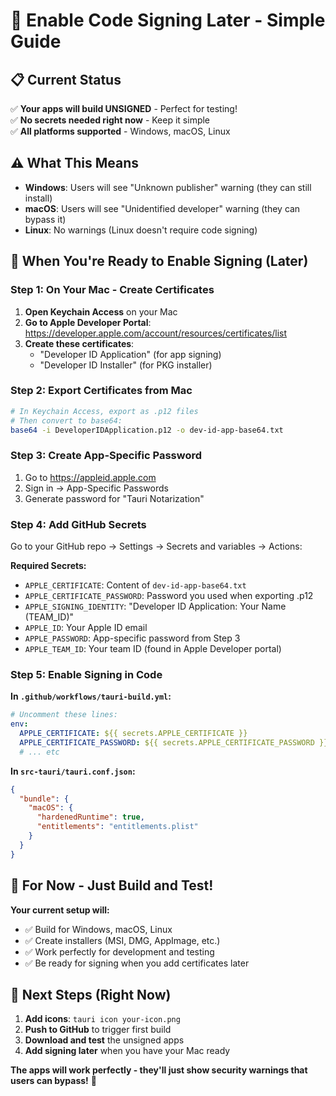 # 🔐 Enable Code Signing Later - Simple Guide

## 📋 Current Status
✅ **Your apps will build UNSIGNED** - Perfect for testing!  
✅ **No secrets needed right now** - Keep it simple  
✅ **All platforms supported** - Windows, macOS, Linux  

## ⚠️ What This Means
- **Windows**: Users will see "Unknown publisher" warning (they can still install)
- **macOS**: Users will see "Unidentified developer" warning (they can bypass it)
- **Linux**: No warnings (Linux doesn't require code signing)

## 🚀 When You're Ready to Enable Signing (Later)

### Step 1: On Your Mac - Create Certificates

1. **Open Keychain Access** on your Mac
2. **Go to Apple Developer Portal**: https://developer.apple.com/account/resources/certificates/list
3. **Create these certificates**:
   - "Developer ID Application" (for app signing)
   - "Developer ID Installer" (for PKG installer)

### Step 2: Export Certificates from Mac

```bash
# In Keychain Access, export as .p12 files
# Then convert to base64:
base64 -i DeveloperIDApplication.p12 -o dev-id-app-base64.txt
```

### Step 3: Create App-Specific Password

1. Go to https://appleid.apple.com
2. Sign in → App-Specific Passwords
3. Generate password for "Tauri Notarization"

### Step 4: Add GitHub Secrets

Go to your GitHub repo → Settings → Secrets and variables → Actions:

**Required Secrets:**
- `APPLE_CERTIFICATE`: Content of `dev-id-app-base64.txt`
- `APPLE_CERTIFICATE_PASSWORD`: Password you used when exporting .p12
- `APPLE_SIGNING_IDENTITY`: "Developer ID Application: Your Name (TEAM_ID)"
- `APPLE_ID`: Your Apple ID email
- `APPLE_PASSWORD`: App-specific password from Step 3
- `APPLE_TEAM_ID`: Your team ID (found in Apple Developer portal)

### Step 5: Enable Signing in Code

**In `.github/workflows/tauri-build.yml`:**
```yaml
# Uncomment these lines:
env:
  APPLE_CERTIFICATE: ${{ secrets.APPLE_CERTIFICATE }}
  APPLE_CERTIFICATE_PASSWORD: ${{ secrets.APPLE_CERTIFICATE_PASSWORD }}
  # ... etc
```

**In `src-tauri/tauri.conf.json`:**
```json
{
  "bundle": {
    "macOS": {
      "hardenedRuntime": true,
      "entitlements": "entitlements.plist"
    }
  }
}
```

## 🎯 For Now - Just Build and Test!

**Your current setup will:**
- ✅ Build for Windows, macOS, Linux
- ✅ Create installers (MSI, DMG, AppImage, etc.)
- ✅ Work perfectly for development and testing
- ✅ Be ready for signing when you add certificates later

## 🚀 Next Steps (Right Now)

1. **Add icons**: `tauri icon your-icon.png`
2. **Push to GitHub** to trigger first build
3. **Download and test** the unsigned apps
4. **Add signing later** when you have your Mac ready

**The apps will work perfectly - they'll just show security warnings that users can bypass!** 🎉
